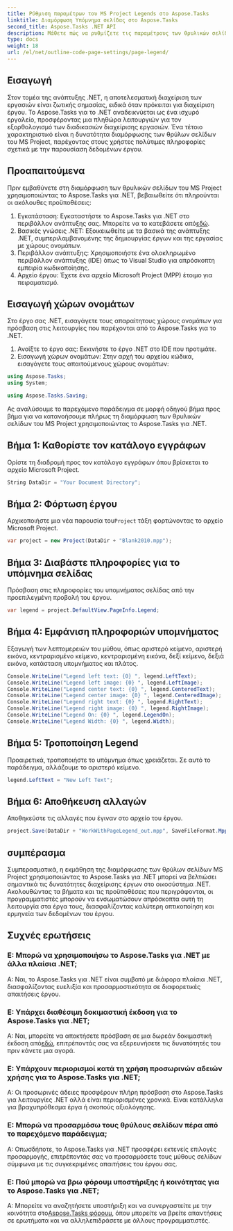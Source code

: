 ```yaml
---
title: Ρύθμιση παραμέτρων του MS Project Legends στο Aspose.Tasks
linktitle: Διαμόρφωση Υπόμνημα σελίδας στο Aspose.Tasks
second_title: Aspose.Tasks .NET API
description: Μάθετε πώς να ρυθμίζετε τις παραμέτρους των θρυλικών σελίδων MS Project στο .NET χρησιμοποιώντας το Aspose.Tasks για αποτελεσματική διαχείριση έργου. Παρέχεται οδηγός βήμα προς βήμα.
type: docs
weight: 18
url: /el/net/outline-code-page-settings/page-legend/
---
```

## Εισαγωγή
Στον τομέα της ανάπτυξης .NET, η αποτελεσματική διαχείριση των εργασιών είναι ζωτικής σημασίας, ειδικά όταν πρόκειται για διαχείριση έργου. Το Aspose.Tasks για το .NET αναδεικνύεται ως ένα ισχυρό εργαλείο, προσφέροντας μια πληθώρα λειτουργιών για τον εξορθολογισμό των διαδικασιών διαχείρισης εργασιών. Ένα τέτοιο χαρακτηριστικό είναι η δυνατότητα διαμόρφωσης των θρύλων σελίδων του MS Project, παρέχοντας στους χρήστες πολύτιμες πληροφορίες σχετικά με την παρουσίαση δεδομένων έργου.
## Προαπαιτούμενα
Πριν εμβαθύνετε στη διαμόρφωση των θρυλικών σελίδων του MS Project χρησιμοποιώντας το Aspose.Tasks για .NET, βεβαιωθείτε ότι πληρούνται οι ακόλουθες προϋποθέσεις:
1.  Εγκατάσταση: Εγκαταστήστε το Aspose.Tasks για .NET στο περιβάλλον ανάπτυξης σας. Μπορείτε να το κατεβάσετε από[εδώ](https://releases.aspose.com/tasks/net/).
2. Βασικές γνώσεις .NET: Εξοικειωθείτε με τα βασικά της ανάπτυξης .NET, συμπεριλαμβανομένης της δημιουργίας έργων και της εργασίας με χώρους ονομάτων.
3. Περιβάλλον ανάπτυξης: Χρησιμοποιήστε ένα ολοκληρωμένο περιβάλλον ανάπτυξης (IDE) όπως το Visual Studio για απρόσκοπτη εμπειρία κωδικοποίησης.
4. Αρχείο έργου: Έχετε ένα αρχείο Microsoft Project (MPP) έτοιμο για πειραματισμό.

## Εισαγωγή χώρων ονομάτων
Στο έργο σας .NET, εισαγάγετε τους απαραίτητους χώρους ονομάτων για πρόσβαση στις λειτουργίες που παρέχονται από το Aspose.Tasks για το .NET.
1. Ανοίξτε το έργο σας: Εκκινήστε το έργο .NET στο IDE που προτιμάτε.
2. Εισαγωγή χώρων ονομάτων: Στην αρχή του αρχείου κώδικα, εισαγάγετε τους απαιτούμενους χώρους ονομάτων:
```csharp
using Aspose.Tasks;
using System;

using Aspose.Tasks.Saving;
```
Ας αναλύσουμε το παρεχόμενο παράδειγμα σε μορφή οδηγού βήμα προς βήμα για να κατανοήσουμε πλήρως τη διαμόρφωση των θρυλικών σελίδων του MS Project χρησιμοποιώντας το Aspose.Tasks για .NET.

## Βήμα 1: Καθορίστε τον κατάλογο εγγράφων
Ορίστε τη διαδρομή προς τον κατάλογο εγγράφων όπου βρίσκεται το αρχείο Microsoft Project.

```csharp
String DataDir = "Your Document Directory";
```
## Βήμα 2: Φόρτωση έργου
 Αρχικοποιήστε μια νέα παρουσία του`Project` τάξη φορτώνοντας το αρχείο Microsoft Project.

```csharp
var project = new Project(DataDir + "Blank2010.mpp");
```
## Βήμα 3: Διαβάστε πληροφορίες για το υπόμνημα σελίδας
Πρόσβαση στις πληροφορίες του υπομνήματος σελίδας από την προεπιλεγμένη προβολή του έργου.

```csharp
var legend = project.DefaultView.PageInfo.Legend;
```
## Βήμα 4: Εμφάνιση πληροφοριών υπομνήματος
Εξαγωγή των λεπτομερειών του μύθου, όπως αριστερό κείμενο, αριστερή εικόνα, κεντραρισμένο κείμενο, κεντραρισμένη εικόνα, δεξί κείμενο, δεξιά εικόνα, κατάσταση υπομνήματος και πλάτος.

```csharp
Console.WriteLine("Legend left text: {0} ", legend.LeftText);
Console.WriteLine("Legend left image: {0} ", legend.LeftImage);
Console.WriteLine("Legend center text: {0} ", legend.CenteredText);
Console.WriteLine("Legend center image: {0} ", legend.CenteredImage);
Console.WriteLine("Legend right text: {0} ", legend.RightText);
Console.WriteLine("Legend right image: {0} ", legend.RightImage);
Console.WriteLine("Legend On: {0} ", legend.LegendOn);
Console.WriteLine("Legend Width: {0} ", legend.Width);
```
## Βήμα 5: Τροποποίηση Legend
Προαιρετικά, τροποποιήστε το υπόμνημα όπως χρειάζεται. Σε αυτό το παράδειγμα, αλλάζουμε το αριστερό κείμενο.

```csharp
legend.LeftText = "New Left Text";
```
## Βήμα 6: Αποθήκευση αλλαγών
Αποθηκεύστε τις αλλαγές που έγιναν στο αρχείο του έργου.

```csharp
project.Save(DataDir + "WorkWithPageLegend_out.mpp", SaveFileFormat.Mpp);
```

## συμπέρασμα
Συμπερασματικά, η εκμάθηση της διαμόρφωσης των θρύλων σελίδων MS Project χρησιμοποιώντας το Aspose.Tasks για .NET μπορεί να βελτιώσει σημαντικά τις δυνατότητες διαχείρισης έργων στο οικοσύστημα .NET. Ακολουθώντας τα βήματα και τις προϋποθέσεις που περιγράφονται, οι προγραμματιστές μπορούν να ενσωματώσουν απρόσκοπτα αυτή τη λειτουργία στα έργα τους, διασφαλίζοντας καλύτερη οπτικοποίηση και ερμηνεία των δεδομένων του έργου.
## Συχνές ερωτήσεις
### Ε: Μπορώ να χρησιμοποιήσω το Aspose.Tasks για .NET με άλλα πλαίσια .NET;
Α: Ναι, το Aspose.Tasks για .NET είναι συμβατό με διάφορα πλαίσια .NET, διασφαλίζοντας ευελιξία και προσαρμοστικότητα σε διαφορετικές απαιτήσεις έργου.
### Ε: Υπάρχει διαθέσιμη δοκιμαστική έκδοση για το Aspose.Tasks για .NET;
 Α: Ναι, μπορείτε να αποκτήσετε πρόσβαση σε μια δωρεάν δοκιμαστική έκδοση από[εδώ](https://releases.aspose.com/), επιτρέποντάς σας να εξερευνήσετε τις δυνατότητές του πριν κάνετε μια αγορά.
### Ε: Υπάρχουν περιορισμοί κατά τη χρήση προσωρινών αδειών χρήσης για το Aspose.Tasks για .NET;
Α: Οι προσωρινές άδειες προσφέρουν πλήρη πρόσβαση στο Aspose.Tasks για λειτουργίες .NET αλλά είναι περιορισμένες χρονικά. Είναι κατάλληλα για βραχυπρόθεσμα έργα ή σκοπούς αξιολόγησης.
### Ε: Μπορώ να προσαρμόσω τους θρύλους σελίδων πέρα από το παρεχόμενο παράδειγμα;
Α: Οπωσδήποτε, το Aspose.Tasks για .NET προσφέρει εκτενείς επιλογές προσαρμογής, επιτρέποντάς σας να προσαρμόσετε τους μύθους σελίδων σύμφωνα με τις συγκεκριμένες απαιτήσεις του έργου σας.
### Ε: Πού μπορώ να βρω φόρουμ υποστήριξης ή κοινότητας για το Aspose.Tasks για .NET;
 Α: Μπορείτε να αναζητήσετε υποστήριξη και να συνεργαστείτε με την κοινότητα στο[Aspose.Tasks φόρουμ](https://forum.aspose.com/c/tasks/15), όπου μπορείτε να βρείτε απαντήσεις σε ερωτήματα και να αλληλεπιδράσετε με άλλους προγραμματιστές.